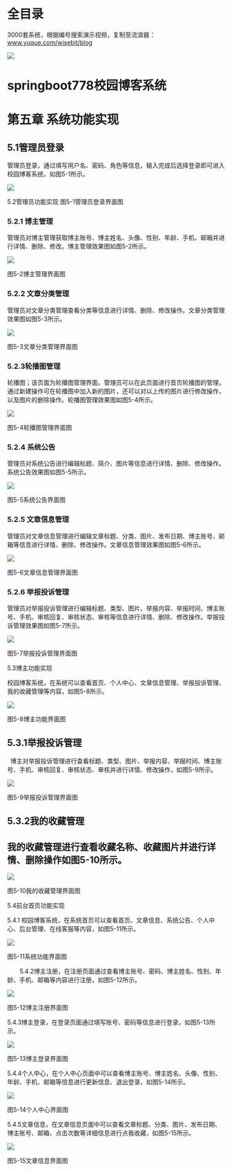 # 全目录

3000套系统，根据编号搜索演示视频，复制至流浪器：www.yuque.com/wisebit/blog


![](https://bitwise.oss-cn-heyuan.aliyuncs.com/2024/11/06/qq_wechat.png)

# springboot778校园博客系统

# 第五章 系统功能实现
## 5.1管理员登录
管理员登录，通过填写用户名、密码、角色等信息，输入完成后选择登录即可进入校园博客系统，如图5-1所示。

![](/md/blog.009.png)

5.2管理员功能实现             图5-1管理员登录界面图
### 5.2.1 博主管理
管理员对博主管理获取博主账号、博主姓名、头像、性别、年龄、手机、邮箱并进行详情、删除、修改。博主管理效果图如图5-2所示。

![](/md/blog.010.png)

图5-2博主管理界面图
### 5.2.2 文章分类管理
管理员对文章分类管理查看分类等信息进行详情、删除、修改操作。文章分类管理效果图如图5-3所示。

![](/md/blog.011.png)

图5-3文章分类管理界面图
### 5.2.3轮播图管理
轮播图；该页面为轮播图管理界面。管理员可以在此页面进行首页轮播图的管理，通过新建操作可在轮播图中加入新的图片，还可以对以上传的图片进行修改操作，以及图片的删除操作。轮播图管理效果图如图5-4所示。

![](/md/blog.012.png)

图5-4轮播图管理界面图
### 5.2.4 系统公告
管理员对系统公告进行编辑标题、简介、图片等信息进行详情、删除、修改操作。系统公告效果图如图5-5所示。

![](/md/blog.013.png)

图5-5系统公告界面图
### 5.2.5 文章信息管理
管理员对文章信息管理进行编辑文章标题、分类、图片、发布日期、博主账号、邮箱等信息进行详情、删除、修改操作。文章信息管理效果图如图5-6所示。

![](/md/blog.014.png)

图5-6文章信息管理界面图
### 5.2.6 举报投诉管理
管理员对举报投诉管理进行编辑标题、类型、图片、举报内容、举报时间、博主账号、手机、审核回复、审核状态、审核等信息进行详情、删除、修改操作。举报投诉管理效果图如图5-7所示。

![](/md/blog.015.png)

图5-7举报投诉管理界面图

5.3博主功能实现

校园博客系统，在系统可以查看首页、个人中心、文章信息管理、举报投诉管理、我的收藏管理等内容，如图5-8所示。

![](/md/blog.016.png)

图5-8博主功能界面图

## 5.3.1举报投诉管理
` `博主对举报投诉管理进行查看标题、类型、图片、举报内容、举报时间、博主账号、手机、审核回复、审核状态、审核并进行详情、修改操作，如图5-9所示。




![](/md/blog.017.png)



图5-9举报投诉管理界面图
##
##
## 5.3.2我的收藏管理
## 我的收藏管理进行查看收藏名称、收藏图片并进行详情、删除操作如图5-10所示。
![](/md/blog.018.png)

图5-10我的收藏管理界面图

5.4前台首页功能实现

5.4.1 校园博客系统，在系统首页可以查看首页、文章信息、系统公告、个人中心、后台管理、在线客服等内容，如图5-11所示。

![](/md/blog.019.png)

图5-11系统功能界面图

`    `5.4.2博主注册，在注册页面通过查看博主账号、密码、博主姓名、性别、年龄、手机、邮箱等内容进行注册，如图5-12所示。

![](/md/blog.020.png)


图5-12博主注册界面图

5.4.3博主登录，在登录页面通过填写账号、密码等信息进行登录，如图5-13所示。

![](/md/blog.021.png)

图5-13博主登录界面图

5.4.4个人中心，在个人中心页面中可以查看博主账号、博主姓名、头像、性别、年龄、手机、邮箱等信息进行更新信息、退出登录，如图5-14所示。

![](/md/blog.022.png)

图5-14个人中心界面图

5.4.5文章信息，在文章信息页面中可以查看文章标题、分类、图片、发布日期、博主账号、邮箱、点击次数等详细信息进行点我收藏，如图5-15所示。

![](/md/blog.023.png)

图5-15文章信息界面图



